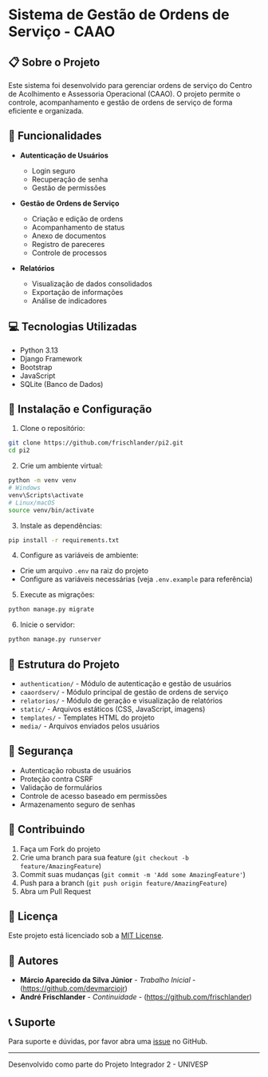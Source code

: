 # Sistema de Gestão de Ordens de Serviço - CAAO

## 📋 Sobre o Projeto

Este sistema foi desenvolvido para gerenciar ordens de serviço do Centro de Acolhimento e Assessoria Operacional (CAAO). O projeto permite o controle, acompanhamento e gestão de ordens de serviço de forma eficiente e organizada.

## 🚀 Funcionalidades

- **Autenticação de Usuários**
  - Login seguro
  - Recuperação de senha
  - Gestão de permissões

- **Gestão de Ordens de Serviço**
  - Criação e edição de ordens
  - Acompanhamento de status
  - Anexo de documentos
  - Registro de pareceres
  - Controle de processos

- **Relatórios**
  - Visualização de dados consolidados
  - Exportação de informações
  - Análise de indicadores

## 💻 Tecnologias Utilizadas

- Python 3.13
- Django Framework
- Bootstrap
- JavaScript
- SQLite (Banco de Dados)

## 🔧 Instalação e Configuração

1. Clone o repositório:
```bash
git clone https://github.com/frischlander/pi2.git
cd pi2
```

2. Crie um ambiente virtual:
```bash
python -m venv venv
# Windows
venv\Scripts\activate
# Linux/macOS
source venv/bin/activate
```

3. Instale as dependências:
```bash
pip install -r requirements.txt
```

4. Configure as variáveis de ambiente:
- Crie um arquivo `.env` na raiz do projeto
- Configure as variáveis necessárias (veja `.env.example` para referência)

5. Execute as migrações:
```bash
python manage.py migrate
```

6. Inicie o servidor:
```bash
python manage.py runserver
```

## 📁 Estrutura do Projeto

- `authentication/` - Módulo de autenticação e gestão de usuários
- `caaordserv/` - Módulo principal de gestão de ordens de serviço
- `relatorios/` - Módulo de geração e visualização de relatórios
- `static/` - Arquivos estáticos (CSS, JavaScript, imagens)
- `templates/` - Templates HTML do projeto
- `media/` - Arquivos enviados pelos usuários

## 🔐 Segurança

- Autenticação robusta de usuários
- Proteção contra CSRF
- Validação de formulários
- Controle de acesso baseado em permissões
- Armazenamento seguro de senhas

## 🤝 Contribuindo

1. Faça um Fork do projeto
2. Crie uma branch para sua feature (`git checkout -b feature/AmazingFeature`)
3. Commit suas mudanças (`git commit -m 'Add some AmazingFeature'`)
4. Push para a branch (`git push origin feature/AmazingFeature`)
5. Abra um Pull Request

## 📝 Licença

Este projeto está licenciado sob a [MIT License](LICENSE).

## 👥 Autores

- **Márcio Aparecido da Silva Júnior** - *Trabalho Inicial* - (https://github.com/devmarciojr)
- **André Frischlander** - *Continuidade* - (https://github.com/frischlander)

## 📞 Suporte

Para suporte e dúvidas, por favor abra uma [issue](https://github.com/frischlander/pi2/issues) no GitHub.

---
Desenvolvido como parte do Projeto Integrador 2 - UNIVESP